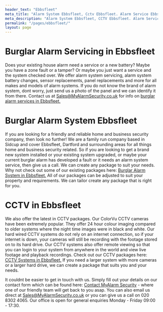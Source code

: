 ```yaml
---
header_text: "Ebbsfleet"
meta_title: "Alarm System Ebbsfleet, Cctv Ebbsfleet. Alarm Service Ebbsfleet"
meta_description: "Alarm System Ebbsfleet, CCTV Ebbsfleet. Alarm Service Ebbsfleet, Alarm Battery Replacement Ebbsfleet, Home Alarm System Ebbsfleet. Tel 020 8302 4065"
permalink: "/pages/ebbsfleet/"
layout: page
---
```


# Burglar Alarm Servicing in Ebbsfleet 

Does your existing house alarm need a service or a new battery? Maybe you have a zone fault or a tamper? Or maybe you just want a service and the system checked over. We offer alarm system servicing, alarm system battery changes, sensor replacements, panel replacements and more for all makes and models of alarm systems. If you do not know the brand of alarm system, dont worry, just send us a photo of the panel and we can identify it from there. Contact us at <Sales@MyAlarmSecurity.co.uk> for info on [burglar alarm services in Ebbsfleet.](/categories/servicing-and-repairs/)

# Burglar Alarm System Ebbsfleet 

If you are looking for a friendly and reliable home and business security company, then look no further! We are a family run company based in Sidcup and cover Ebbsfleet, Dartford and surrounding areas for all things home and business security related. So if you are looking to get a brand new system installed or your existing system upgraded, or maybe your current burglar alarm has developed a fault or it needs an alarm system service, then give us a call. We can create any package to suit your needs. Why not check out some of our existing packages here: [Burglar Alarm System in Ebbsfleet.](/categories/burglar-alarms/) All of our packages can be adjusted to suit your property and requirements. We can tailor create any package that is right for you.

# CCTV in Ebbsfleet 

We also offer the latest in CCTV packages. Our ColorVu CCTV cameras have been extremely popular. They offer 24 hour colour imaging compared to older systems where the night time images were in black and white. Our hard wired CCTV systems do not rely on an internet connection, so if your internet is down, your cameras will still be recording with the footage stored on to its hard drive. Our CCTV systems also offer remote viewing so that you can login to your system from anywhere in the world and view live footage and playback recordings. Check out our CCTV packages here: [CCTV Systems in Ebbsfleet.](/categories/cctv/) If you need a larger system with more cameras or a larger hard drive, we can create a package that suits you and your needs.

It couldnt be easier to get in touch with us. Simply fill out your details on our contact form which can be found here: [Contact MyAlarm Security](/contact/) - where one of our friendly team will get back to you asap. You can also email us direct at Sales@MyAlarmSecurity.co.uk or you can give us a call on 020 8302 4065. Our office is open for general enquiries Monday - Friday 09:00 - 17:30.